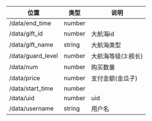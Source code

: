 | 位置                | 类型     | 说明          |
|-------------------|--------|-------------|
| /data/end_time    | number |             |
| /data/gift_id     | number | 大航海id       |
| /data/gift_name   | string | 大航海类型       |
| /data/guard_level | number | 大航海等级(3:舰长) |
| /data/num         | number | 购买数量        |
| /data/price       | number | 支付金额(金瓜子)   |
| /data/start_time  | number |             |
| /data/uid         | number | uid         |
| /data/username    | string | 用户名         |